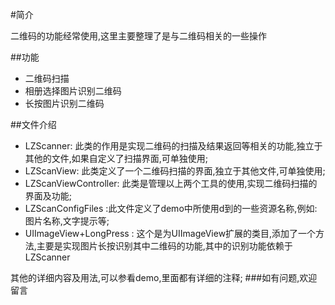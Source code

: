 #简介

二维码的功能经常使用,这里主要整理了是与二维码相关的一些操作

##功能
- 二维码扫描
- 相册选择图片识别二维码
- 长按图片识别二维码

##文件介绍
- LZScanner: 此类的作用是实现二维码的扫描及结果返回等相关的功能,独立于其他的文件,如果自定义了扫描界面,可单独使用;
- LZScanView: 此类定义了一个二维码扫描的界面,独立于其他文件,可单独使用;
- LZScanViewController: 此类是管理以上两个工具的使用,实现二维码扫描的界面及功能;
- LZScanConfigFiles :此文件定义了demo中所使用d到的一些资源名称,例如:图片名称,文字提示等;
- UIImageView+LongPress : 这个是为UIImageView扩展的类目,添加了一个方法,主要是实现图片长按识别其中二维码的功能,其中的识别功能依赖于LZScanner

其他的详细内容及用法,可以参看demo,里面都有详细的注释;
###如有问题,欢迎留言

